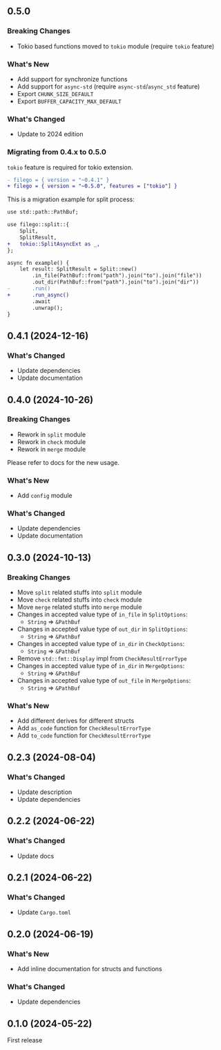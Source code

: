 ## 0.5.0

### Breaking Changes

- Tokio based functions moved to `tokio` module (require `tokio` feature)

### What's New

- Add support for synchronize functions
- Add support for `async-std` (require `async-std`/`async_std` feature)
- Export `CHUNK_SIZE_DEFAULT`
- Export `BUFFER_CAPACITY_MAX_DEFAULT`

### What's Changed

- Update to 2024 edition

### Migrating from 0.4.x to 0.5.0

`tokio` feature is required for tokio extension.

```diff
- filego = { version = "~0.4.1" }
+ filego = { version = "~0.5.0", features = ["tokio"] }
```

This is a migration example for split process:

```diff
use std::path::PathBuf;

use filego::split::{
    Split, 
    SplitResult, 
+   tokio::SplitAsyncExt as _,
};

async fn example() {
    let result: SplitResult = Split::new()
        .in_file(PathBuf::from("path").join("to").join("file"))
        .out_dir(PathBuf::from("path").join("to").join("dir"))
-       .run()
+       .run_async()
        .await
        .unwrap();
}
```

## 0.4.1 (2024-12-16)

### What's Changed

- Update dependencies
- Update documentation

## 0.4.0 (2024-10-26)

### Breaking Changes

- Rework in `split` module
- Rework in `check` module
- Rework in `merge` module

Please refer to docs for the new usage.

### What's New

- Add `config` module

### What's Changed

- Update dependencies
- Update documentation

## 0.3.0 (2024-10-13)

### Breaking Changes

- Move `split` related stuffs into `split` module
- Move `check` related stuffs into `check` module
- Move `merge` related stuffs into `merge` module
- Changes in accepted value type of `in_file` in `SplitOptions`:
    - `String` => `&PathBuf`
- Changes in accepted value type of `out_dir` in `SplitOptions`:
    - `String` => `&PathBuf`
- Changes in accepted value type of `in_dir` in `CheckOptions`:
    - `String` => `&PathBuf`
- Remove `std::fmt::Display` impl from `CheckResultErrorType`
- Changes in accepted value type of `in_dir` in `MergeOptions`:
    - `String` => `&PathBuf`
- Changes in accepted value type of `out_file` in `MergeOptions`:
    - `String` => `&PathBuf`

### What's New

- Add different derives for different structs
- Add `as_code` function for `CheckResultErrorType`
- Add `to_code` function for `CheckResultErrorType`

## 0.2.3 (2024-08-04)

### What's Changed

- Update description
- Update dependencies

## 0.2.2 (2024-06-22)

### What's Changed

- Update docs

## 0.2.1 (2024-06-22)

### What's Changed

- Update `Cargo.toml`

## 0.2.0 (2024-06-19)

### What's New

- Add inline documentation for structs and functions

### What's Changed

- Update dependencies

## 0.1.0 (2024-05-22)

First release
